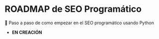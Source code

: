 # ROADMAP de SEO Programático

📝 Paso a paso de como empezar en el SEO programático usando Python

- **EN CREACIÓN**
